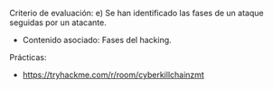 Criterio de evaluación:
e) Se han identificado las fases de un ataque seguidas por un atacante.
* Contenido asociado: Fases del hacking.

Prácticas:
- https://tryhackme.com/r/room/cyberkillchainzmt